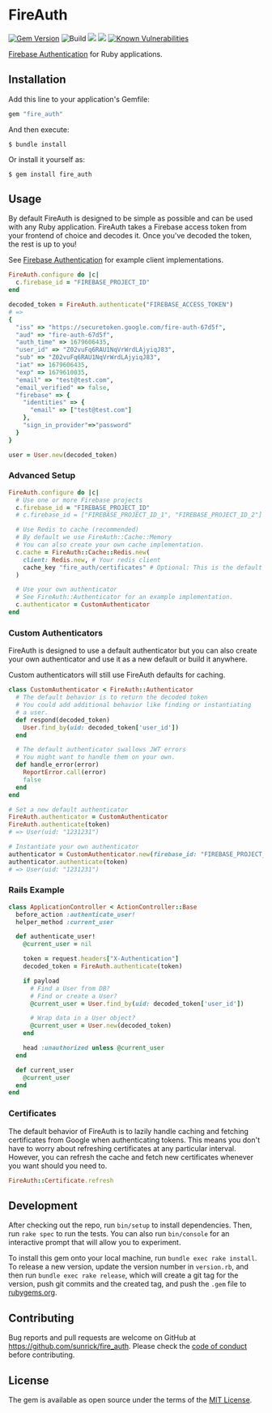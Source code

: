 # FireAuth

[![Gem Version](https://badge.fury.io/rb/fire_auth.svg)](https://rubygems.org/gems/fire_auth)
![Build](https://github.com/sunrick/fire_auth/workflows/CI/badge.svg)
<a href="https://codeclimate.com/github/sunrick/fire_auth/maintainability"><img src="https://api.codeclimate.com/v1/badges/5e8eadb4762ad371641c/maintainability" /></a>
<a href="https://codeclimate.com/github/sunrick/fire_auth/test_coverage"><img src="https://api.codeclimate.com/v1/badges/5e8eadb4762ad371641c/test_coverage" /></a>
[![Known Vulnerabilities](https://snyk.io/test/github/sunrick/fire_auth/badge.svg)](https://snyk.io/test/github/{username}/{repo})

[Firebase Authentication](https://firebase.google.com/docs/auth) for Ruby applications.

## Installation

Add this line to your application's Gemfile:

```ruby
gem "fire_auth"
```

And then execute:

    $ bundle install

Or install it yourself as:

    $ gem install fire_auth

## Usage

By default FireAuth is designed to be simple as possible and can be used with any Ruby application.
FireAuth takes a Firebase access token from your frontend of choice and decodes it. Once you've decoded the token, the rest is up to you!

See [Firebase Authentication](https://firebase.google.com/docs/auth) for example client implementations.

```rb
FireAuth.configure do |c|
  c.firebase_id = "FIREBASE_PROJECT_ID"
end

decoded_token = FireAuth.authenticate("FIREBASE_ACCESS_TOKEN")
# =>
{
  "iss" => "https://securetoken.google.com/fire-auth-67d5f",
  "aud" => "fire-auth-67d5f",
  "auth_time" => 1679606435,
  "user_id" => "Z02vuFq6RAU1NqVrWrdLAjyiqJ83",
  "sub" => "Z02vuFq6RAU1NqVrWrdLAjyiqJ83",
  "iat" => 1679606435,
  "exp" => 1679610035,
  "email" => "test@test.com",
  "email_verified" => false,
  "firebase" => {
    "identities" => {
      "email" => ["test@test.com"]
    },
    "sign_in_provider"=>"password"
  }
}

user = User.new(decoded_token)
```

### Advanced Setup

```rb
FireAuth.configure do |c|
  # Use one or more Firebase projects
  c.firebase_id = "FIREBASE_PROJECT_ID"
  # c.firebase_id = ["FIREBASE_PROJECT_ID_1", "FIREBASE_PROJECT_ID_2"]

  # Use Redis to cache (recommended)
  # By default we use FireAuth::Cache::Memory
  # You can also create your own cache implementation.
  c.cache = FireAuth::Cache::Redis.new(
    client: Redis.new, # Your redis client
    cache_key "fire_auth/certificates" # Optional: This is the default key
  )

  # Use your own authenticator
  # See FireAuth::Authenticator for an example implementation.
  c.authenticator = CustomAuthenticator
end
```

### Custom Authenticators

FireAuth is designed to use a default authenticator but you can also create your own authenticator and use it as a new default or build it anywhere.

Custom authenticators will still use FireAuth defaults for caching.

```rb
class CustomAuthenticator < FireAuth::Authenticator
  # The default behavior is to return the decoded token
  # You could add additional behavior like finding or instantiating
  # a user.
  def respond(decoded_token)
    User.find_by(uid: decoded_token['user_id'])
  end

  # The default authenticator swallows JWT errors
  # You might want to handle them on your own.
  def handle_error(error)
    ReportError.call(error)
    false
  end
end

# Set a new default authenticator
FireAuth.authenticator = CustomAuthenticator
FireAuth.authenticate(token)
# => User(uid: "1231231")

# Instantiate your own authenticator
authenticator = CustomAuthenticator.new(firebase_id: "FIREBASE_PROJECT_ID")
authenticator.authenticate(token)
# => User(uid: "1231231")
```

### Rails Example

```rb
class ApplicationController < ActionController::Base
  before_action :authenticate_user!
  helper_method :current_user

  def authenticate_user!
    @current_user = nil

    token = request.headers["X-Authentication"]
    decoded_token = FireAuth.authenticate(token)

    if payload
      # Find a User from DB?
      # Find or create a User?
      @current_user = User.find_by(uid: decoded_token['user_id'])

      # Wrap data in a User object?
      @current_user = User.new(decoded_token)
    end

    head :unauthorized unless @current_user
  end

  def current_user
    @current_user
  end
end
```

### Certificates

The default behavior of FireAuth is to lazily handle caching and fetching certificates from Google when authenticating tokens. This means you don't have to worry about refreshing certificates at any particular interval. However, you can refresh the cache and fetch new certificates whenever you want should you need to.

```rb
FireAuth::Certificate.refresh
```

## Development

After checking out the repo, run `bin/setup` to install dependencies. Then, run `rake spec` to run the tests. You can also run `bin/console` for an interactive prompt that will allow you to experiment.

To install this gem onto your local machine, run `bundle exec rake install`. To release a new version, update the version number in `version.rb`, and then run `bundle exec rake release`, which will create a git tag for the version, push git commits and the created tag, and push the `.gem` file to [rubygems.org](https://rubygems.org).

## Contributing

Bug reports and pull requests are welcome on GitHub at https://github.com/sunrick/fire_auth. Please check the [code of conduct](https://github.com/sunrick/fire_auth/blob/main/CODE_OF_CONDUCT.md) before contributing.

## License

The gem is available as open source under the terms of the [MIT License](https://opensource.org/licenses/MIT).
